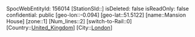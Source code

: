 ﻿---
location: [51.5122,-0.094]
type: Station
tags:
- geo/Station
- Europe/United_Kingdom/London

---
SpocWebEntityId: 156014
[StationSId::]
isDeleted: false
isReadOnly: false
confidential: public
[geo-lon::-0.094]
[geo-lat::51.5122]
[name::Mansion House]
[zone::1]
[Num_lines::2]
[switch-to-Rail::0]
[Country::[United_Kingdom](geo/Continent/Europe/United_Kingdom.md)]
[City::[London](geo/Continent/Europe/United_Kingdom/London.md)]

